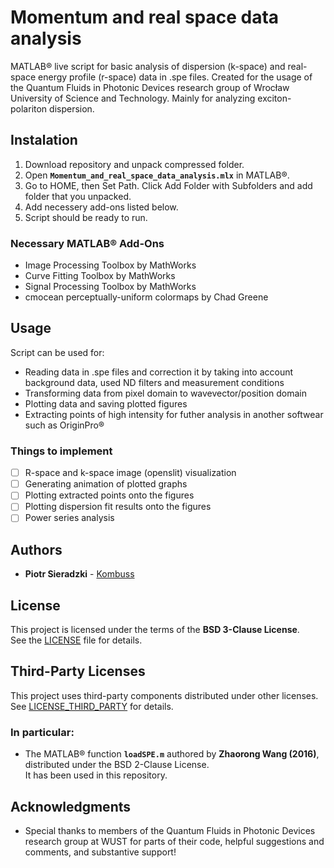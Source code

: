 # Momentum and real space data analysis

MATLAB® live script for basic analysis of dispersion (k-space) and real-space energy profile (r-space) data in .spe files. Created for the usage of the Quantum Fluids in Photonic Devices research group of Wrocław University of Science and Technology. Mainly for analyzing exciton-polariton dispersion.

## Instalation

1. Download repository and unpack compressed folder.
2. Open **`Momentum_and_real_space_data_analysis.mlx`** in MATLAB®.
3. Go to HOME, then Set Path. Click Add Folder with Subfolders and add folder that you unpacked.
4. Add necessery add-ons listed below.
5. Script should be ready to run.

### Necessary MATLAB® Add-Ons

- Image Processing Toolbox by MathWorks
- Curve Fitting Toolbox by MathWorks
- Signal Processing Toolbox by MathWorks
- cmocean perceptually-uniform colormaps by Chad Greene

## Usage

Script can be used for:
- Reading data in .spe files and correction it by taking into account background data, used ND filters and measurement conditions
- Transforming data from pixel domain to wavevector/position domain
- Plotting data and saving plotted figures
- Extracting points of high intensity for futher analysis in another softwear such as OriginPro®

### Things to implement

- [ ] R-space and k-space image (openslit) visualization
- [ ] Generating animation of plotted graphs
- [ ] Plotting extracted points onto the figures
- [ ] Plotting dispersion fit results onto the figures
- [ ] Power series analysis

## Authors

- **Piotr Sieradzki** - [Kombuss](https://github.com/Kombuss)

## License

This project is licensed under the terms of the **BSD 3-Clause License**.  
See the [LICENSE](./LICENSE) file for details.

## Third-Party Licenses

This project uses third-party components distributed under other licenses.  
See [LICENSE_THIRD_PARTY](./LICENSE_THIRD_PARTY) for details.

### In particular:
- The MATLAB® function **`loadSPE.m`** authored by **Zhaorong Wang (2016)**, distributed under the BSD 2-Clause License.  
  It has been used in this repository.

## Acknowledgments

- Special thanks to members of the Quantum Fluids in Photonic Devices research group at WUST for parts of their code, helpful suggestions and comments, and substantive support!

